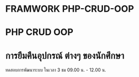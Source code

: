 # FRAMWORK PHP-CRUD-OOP 
# PHP CRUD OOP 
# การยืมคืนอุปกรณ์ ต่างๆ ของนักศึกษา 
ทดสอบการพัฒนาระบบ ในเวลา 3 ชม 
09.00 น. - 12.00 น.
